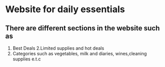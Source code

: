 # Website for daily essentials

## There are different sections in the website such as
1. Best Deals
2.Limited supplies and hot deals
3. Categories such as vegetables, milk and diaries, wines,cleaning supplies e.t.c
